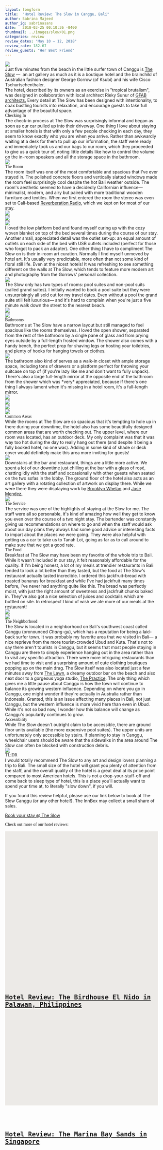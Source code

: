 ```yaml
---
layout: longform
title:  "Hotel Review: The Slow in Canggu, Bali"
author: Sabrina Majeed
author_ig: sabrinasans
date:   2018-03-25 00:10:36 -0400
thumbnail: ../images/slow/01.png
categories: review
review_dates: "May 10 — 12, 2018"
review_rate: 182.67
review_guests: "Her Best Friend"
---
```


<img class="mt4-ns mt3 mb4-ns mb3" src="/images/slow/01.png">

<p class="pb4 f4" style="max-width: 650px; margin: auto;">
Just five minutes from the beach in the little surfer town of Canggu is <a href="https://www.agoda.com/partners/partnersearch.aspx?cid=1801609&pcs=1&hid=1515695" target="new">The Slow</a> —  an art gallery as much as it is a boutique hotel and the brainchild of Australian fashion designer George Gorrow (of Ksubi) and his wife Cisco Tschurtschenthaler.</p>

<p class="pb3 pb4-ns" style="max-width: 650px; margin: auto;">
The hotel, described by its owners as an exercise in "tropical brutalism", was designed in collaboration with local architect Rieky Sunur of <a href="http://gfabarchitects.com/" target="new">GFAB architects.</a> Every detail at The Slow has been designed with intentionality, to coax bustling tourists into relaxation, and encourage guests to take full advantage of the beautiful space.</p>

<p id="anchor" class="f3 pb2" style="max-width: 650px; margin: auto; font-family: 'Gilroy-ExtraBold';">Checking In</p>

<p class="pb4-ns pb3" style="max-width: 650px; margin: auto;">
The check-in process at The Slow was surprisingly informal and began as soon as our car pulled up into their driveway. One thing I love about staying at smaller hotels is that with only a few people checking in each day, they seem to know exactly who you are when you arrive. Rather than awkwardly waiting at a desk for them to pull up our information, the staff were ready and immediately took us and our bags to our room, which they proceeded to give us a quick tour of, noting little details like how to control the volume on the in-room speakers and all the storage space in the bathroom.</p>

<div class="fl w-100 mb3 mb4-ns">
<img src="../images/slow/02.png">
</div>

<p class="f3 pb2" style="max-width: 650px; margin: auto; font-family: 'Gilroy-ExtraBold';">The Room</p>

<p class="pb4-ns pb3" style="max-width: 650px; margin: auto;">
The room itself was one of the most comfortable and spacious that I've ever stayed in. The polished concrete floors and vertically slatted windows made the room feel surprisingly cool despite the hot Bali weather outside. The room's aesthetic seemed to have a decidedly Californian influence— minimalist, modern, and airy but paired with more traditional wooden furniture and textiles. When we first entered the room the stereo was even set to Cali-based <a href="http://reverberationradio.com/" target="new">Reverberation Radio</a>, which we kept on for most of our stay.</p>

<div class="fl w-100 mb1 mb2-ns">
<img src="../images/slow/03.png">
</div>
<div class="fl w-100 w-50-ns pr1-ns mb1 mb0-ns">
<img src="../images/slow/01.png">
</div>
<div class="fl w-100 w-50-ns pl1-ns mb3 mb4-ns">
<img src="../images/slow/04.png">
</div>

<p class="pb4-ns pb3" style="max-width: 650px; margin: auto;">
I loved the low platform bed and found myself curing up with the cozy woven blanket on top of the bed several times during the course of our stay. Another small, appreciated detail was the outlet set-up: an equal amount of outlets on each side of the bed with USB outlets included (perfect for those who forgot to pack an adapter). One other thing I have to compliment The Slow on is their in-room art curation. Normally I find myself unmoved by hotel art. It's usually very predictable, more often than not some kind of floral still life. Even at the nicest hotels! It was refreshing to see something different on the walls at The Slow, which tends to feature more modern art and photography from the Gorrows' personal collection.</p>

<div class="fl w-100 mb3 mb4-ns">
<img src="../images/slow/05.png">
</div>

<p class="pb4-ns pb3" style="max-width: 650px; margin: auto;">
The Slow only has two types of rooms: pool suites and non-pool suits (called grand suites). I initially wanted to book a pool suite but they were unsurprisingly all sold out for my travel dates. Even without a pool the grand suite still felt luxurious— and it's hard to complain when you're just a five minute walk down the street to the nearest beach.</p>

<div class="fl w-100 w-50-ns pr1-ns mb1 mb0-ns">
<img src="../images/slow/06.png">
</div>
<div class="fl w-100 w-50-ns pl1-ns mb3 mb4-ns">
<img src="../images/slow/07.png">
</div>

<p class="f3 pb2" style="max-width: 650px; margin: auto; font-family: 'Gilroy-ExtraBold';"> Bathrooms</p>

<p class="pb4-ns pb3" style="max-width: 650px; margin: auto;">Bathrooms at The Slow have a narrow layout but still managed to feel spacious like the rooms themselves. I loved the open shower, separated from the rest of the bathroom by a single pane of glass and from prying eyes outside by a full-length frosted window. The shower also comes with a handy bench, the perfect prop for shaving legs or hosting your toiletries, and plenty of hooks for hanging towels or clothes.</p>

<div class="fn center mb3 mb4-ns tc" style="max-width: 650px">
<img src="../images/slow/08.png">
</div>

<p class="pb4-ns pb3" style="max-width: 650px; margin: auto;">
The bathroom also kind of serves as a walk-in closet with ample storage space, including tons of drawers or a platform perfect for throwing your suitcase on top of (if you're lazy like me and don't want to fully unpack). There's also a large full-length mirror at the opposite end of the bathroom from the shower which was *very* appreciated, because if there's one thing I always lament when it's missing in a hotel room, it's a full-length mirror.</p>

<div class="fl w-100 w-50-ns pr1-ns mb1 mb0-ns">
<img src="../images/slow/12.png">
</div>
<div class="fl w-100 w-50-ns pl1-ns mb2">
<img src="../images/slow/09.png">
</div>
<div class="fl w-100 w-50-ns pr1-ns mb1 mb0-ns">
<img src="../images/slow/10.png">
</div>
<div class="fl w-100 w-50-ns pl1-ns mb3 mb4-ns">
<img src="../images/slow/11.png">
</div>

<p class="f3 pb2" style="max-width: 650px; margin: auto; font-family: 'Gilroy-ExtraBold';">Common Areas</p>

<p class="pb3 pb4-ns" style="max-width: 650px; margin: auto;">While the rooms at The Slow are so spacious that it's tempting to hole up in there during your downtime, the hotel also has some beautifully designed common areas that are worth checking out. The upper level, where our room was located, has an outdoor deck. My only complaint was that it was way too hot during the day to really hang out there (and despite it being a fully booked hotel, no one was). Adding in some kind of shade or deck cover would definitely make this area more inviting for guests!
</p>

<div class="fl w-100 mb3 mb4-ns">
<img src="../images/slow/13.png">
</div>

<p class="pb4-ns pb3" style="max-width: 650px; margin: auto;">Downstairs at the bar and restaurant, things are a little more active. We spent a lot of our downtime just chilling at the bar with a glass of rosé, chatting idly with the staff and occasionally with other guests when seated on the two sofas in the lobby. The ground floor of the hotel also acts as an art gallery with a rotating collection of artwork on display there. While we were there they were displaying work by <a href="http://www.brooklynwhelan.com/" target="new">Brooklyn Whelan</a> and <a href="https://www.josemiguelmendez.com/" target="new">Jose Mendez.</a></p>

<div class="fl w-100 mb3 mb4-ns">
<img src="../images/slow/14.png">
</div>

<p class="f3 pb2" style="max-width: 650px; margin: auto; font-family: 'Gilroy-ExtraBold';">The Service</p>

<p class="pb4-ns pb3" style="max-width: 650px; margin: auto;">The service was one of the highlights of staying at the Slow for me. The staff were all so personable, it's kind of amazing how well they get to know you even over the course of a two night stay. The bartender was constantly giving us recommendations on where to go and when the staff would ask about our day plans they always had some good advice or interesting facts to impart about the places we were going. They were also helpful with getting us a car to take us to Tanah Lot, going as far as to call around to make sure that we got a good rate.</p>

<p class="f3 pb2" style="max-width: 650px; margin: auto; font-family: 'Gilroy-ExtraBold';">The Food</p>

<p class="pb4-ns pb3" style="max-width: 650px; margin: auto;">Breakfast at The Slow may have been my favorite of the whole trip to Bali. While it wasn't included in our stay, it felt reasonably affordable for the quality. If I'm being honest, a lot of my meals at trendier restaurants in Bali tended to look a lot better than they tasted, but the food at The Slow's restaurant actually tasted incredible. I ordered this jackfruit-bread with roasted bananas for breakfast and while I've had jackfruit many times before, I've never had anything quite like this. The bread was perfectly moist, with just the right amount of sweetness and jackfruit chunks baked in. They've also got a nice selection of juices and cocktails which are bottled on site. In retrospect I kind of wish we ate more of our meals at the restaurant!</p>

<div class="fl w-100 w-50-ns pr1-ns mb1 mb0-ns">
<img src="../images/slow/16.png">
</div>
<div class="fl w-100 w-50-ns pl1-ns mb3 mb4-ns">
<img src="../images/slow/17.png">
</div>

<p class="f3 pb2" style="max-width: 650px; margin: auto; font-family: 'Gilroy-ExtraBold';">The Neighborhood</p>

<p class="pb3 pb4-ns" style="max-width: 650px; margin: auto;">
The Slow is located in a neighborhood on Bali's southwest coast called Canggu (pronounced <i>Chang</i>-gu), which has a reputation for being a laid-back surfer town. It was probably my favorite area that we visited in Bali— a nice reprieve from the more tourist-crowded Ubud and Kuta. That's not to say there aren't tourists in Canggu, but it seems that most people staying in Canggu are there to simply experience hanging out in the area rather than to visit any specific attraction. There were more intriguing restaurants than we had time to visit and a surprising amount of cute clothing boutiques popping up on the main drag. The Slow itself was also located just a few minutes away from <a href="https://foursquare.com/v/the-lawn/56640fb1498e318179a472e4" target="new">The Lawn</a>, a dreamy outdoor bar on the beach and also next door to a gorgeous yoga studio, <a href="https://www.thepracticebali.com/" target="new">The Practice</a>. The only thing which gives me a little pause about Canggu is how the town will continue to balance its growing western influence. Depending on where you go in Canggu, one might wonder if they're actually in Australia rather than Indonesia. Granted, this is an issue affecting many places in Bali, not just Canggu, but the western influence is more vivid here than even in Ubud. While it's not so bad now, I wonder how this balance will change as Canggu's popularity continues to grow.
</p>

<p class="f3 pb2" style="max-width: 650px; margin: auto; font-family: 'Gilroy-ExtraBold';">Accessibility</p>

<p class="pb4" style="max-width: 650px; margin: auto;">
While The Slow doesn't outright claim to be accessible, there are ground floor units available (the more expensive pool suites). The upper units are unfortunately only accessible by stairs. If planning to stay in Canggu, wheelchair users should be aware that the sidewalks in the area around The Slow can often be blocked with construction debris.</p>

<div class="fl w-100 mb3 mb4-ns">
<img src="../images/slow/15.png">
</div>

<p class="f3 pb2" style="max-width: 650px; margin: auto; font-family: 'Gilroy-ExtraBold';">TL;DR</p>

<p class="pb4" style="max-width: 650px; margin: auto;">
I would totally recommend The Slow to any art and design lovers planning a trip to Bali. The small size of the hotel will grant you plenty of attention from the staff, and the overall quality of the hotel is a great deal at its price point compared to most American hotels. This is not a drop-your-stuff-off and come back to sleep type of hotel, this is a place you'll actually want to spend your time at, to literally "slow down", if you will. </p>

<div class="tc tl-ns" style="max-width: 650px; margin: auto;">
<p class="lh-copy">If you found this review helpful, please use our link below to book at The Slow Canggu (or any other hotel!). The InnBox may collect a small share of sales.</p>
<a target="_blank" class="f5 link ba bw1 ph3 pv2 mb2 dib orange" href="https://www.agoda.com/partners/partnersearch.aspx?cid=1801609&pcs=1&hid=1515695">Book your stay @ The Slow</a>
</div>

<p class="tc f3 pt5 pb3 lh-title" style="font-family: 'Gilroy-ExtraBold'">Check out more of our hotel reviews:</p>

<div class="fl w-100 w-50-ns pr2-ns mb4">
  <a href="http://theinnbox.co/birdhouse-el-nido-review/"><div class="relative" style="height: 450px; background-color:#ECEAE7;">
    <div class="bg-center cover" style="background-image: url('../images/birdhouse/1.png'); padding-bottom:100%; width:100%;"></div>
    <div class="absolute bottom-2 bg-white pv3 ph4 mh4">
      <h2 style="font-family: 'Inconsolata', monospace;" class="mb1">
      <a class="f5 lh-title post-link" href="http://theinnbox.co/birdhouse-el-nido-review/">Hotel Review: The Birdhouse El Nido in Palawan, Philippines</a>
      </h2>
    </div>
  </div>
</a>
</div>

<div class="fl w-100 w-50-ns pl2-ns mb1 mb0-ns">
  <a href="http://theinnbox.co/marina-bay-sands-singapore-review/"><div class="relative" style="height: 450px; background-color:#ECEAE7;">
    <div class="bg-center cover" style="background-image: url('../images/mbs/17.png'); padding-bottom:100%; width:100%;"></div>
    <div class="absolute bottom-2 bg-white pv3 ph4 mh4">
      <h2 style="font-family: 'Inconsolata', monospace;" class="mb1">
      <a class="f5 lh-title post-link" href="http://theinnbox.co/marina-bay-sands-singapore-review/">Hotel Review: The Marina Bay Sands in Singapore</a>
      </h2>
    </div>
  </div>
</a>
</div>
